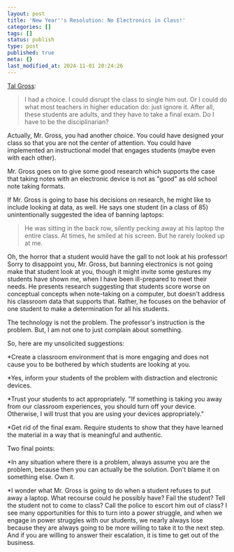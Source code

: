```yaml
---
layout: post
title: 'New Year''s Resolution: No Electronics in Class!'
categories: []
tags: []
status: publish
type: post
published: true
meta: {}
last_modified_at: 2024-11-01 20:24:26
---
```


[Tal Gross](http://www.washingtonpost.com/posteverything/wp/2014/12/30/this-year-im-resolving-to-ban-laptops-from-my-classroom/):


>I had a choice. I could disrupt the class to single him out. Or I could do what most teachers in higher education do: just ignore it. After all, these students are adults, and they have to take a final exam. Do I have to be the disciplinarian?



Actually, Mr. Gross, you had another choice. You could have designed your class so that you are not the center of attention. You could have implemented an instructional model that engages students (maybe even with each other).


Mr. Gross goes on to give some good research which supports the case that taking notes with an electronic device is not as "good" as old school note taking formats.


If Mr. Gross is going to base his decisions on research, he might like to include looking at data, as well. He says one student (in a class of 85) unintentionally suggested the idea of banning laptops:


>He was sitting in the back row, silently pecking away at his laptop the entire class. At times, he smiled at his screen. But he rarely looked up at me.



Oh, the horror that a student would have the gall to not look at his professor! Sorry to disappoint you, Mr. Gross, but banning electronics is not going make that student look at you, though it might invite some gestures my students have shown me, when I have been ill-prepared to meet their needs. He presents research suggesting that students score worse on conceptual concepts when note-taking on a computer, but doesn't address his classroom data that supports that. Rather, he focuses on the behavior of one student to make a determination for all his students.


The technology is not the problem. The professor's instruction is the problem. But, I am not one to just complain about something.


So, here are my unsolicited suggestions:


*Create a classroom environment that is more engaging and does not cause you to be bothered by which students are looking at you.


*Yes, inform your students of the problem with distraction and electronic devices.


*Trust your students to act appropriately. "If something is taking you away from our classroom experiences, you should turn off your device. Otherwise, I will trust that you are using your devices appropriately."


*Get rid of the final exam. Require students to show that they have learned the material in a way that is meaningful and authentic.


Two final points:


*In any situation where there is a problem, always assume you are the problem, because then you can actually be the solution. Don't blame it on something else. Own it.


*I wonder what Mr. Gross is going to do when a student refuses to put away a laptop. What recourse could he possibly have? Fail the student? Tell the student not to come to class? Call the police to escort him out of class? I see many opportunities for this to turn into a power struggle, and when we engage in power struggles with our students, we nearly always lose because they are always going to be more willing to take it to the next step. And if you are willing to answer their escalation, it is time to get out of the business.
